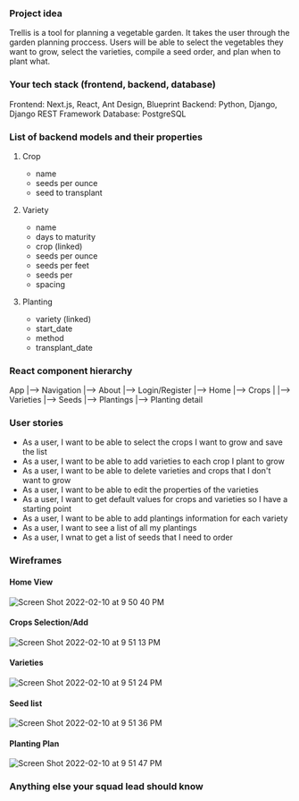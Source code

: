 ### Project idea 

Trellis is a tool for planning a vegetable garden. It takes the user through the garden planning proccess.
Users will be able to select the vegetables they want to grow, select the varieties, compile a seed order, and plan when to plant what.

### Your tech stack (frontend, backend, database)

Frontend: Next.js, React, Ant Design, Blueprint
Backend: Python, Django, Django REST Framework
Database: PostgreSQL

### List of backend models and their properties

1. Crop
    - name
    - seeds per ounce
    - seed to transplant

2. Variety
    - name
    - days to maturity
    - crop (linked)
    - seeds per ounce
    - seeds per feet
    - seeds per
    - spacing

3. Planting
    - variety (linked)
    - start_date
    - method
    - transplant_date

### React component hierarchy

App
 |--> Navigation
 |--> About
 |--> Login/Register
 |--> Home
        |--> Crops
        |      |--> Varieties
        |--> Seeds
        |--> Plantings
               |--> Planting detail

### User stories
- As a user, I want to be able to select the crops I want to grow and save the list
- As a user, I want to be able to add varieties to each crop I plant to grow
- As a user, I want to be able to delete varieties and crops that I don't want to grow
- As a user, I want to be able to edit the properties of the varieties
- As a user, I want to get default values for crops and varieties so I have a starting point
- As a user, I want to be able to add plantings information for each variety
- As a user, I want to see a list of all my plantings
- As a user, I wnat to get a list of seeds that I need to order

### Wireframes

#### Home View

![Screen Shot 2022-02-10 at 9 50 40 PM](https://user-images.githubusercontent.com/93807931/153530528-d21f1dcc-1160-4081-97ab-1bfc28ae9b17.png)


#### Crops Selection/Add

![Screen Shot 2022-02-10 at 9 51 13 PM](https://user-images.githubusercontent.com/93807931/153530548-52a07e0b-02dc-4e24-83f2-1bff4f8d7013.png)


#### Varieties 

![Screen Shot 2022-02-10 at 9 51 24 PM](https://user-images.githubusercontent.com/93807931/153530563-bb0b9b88-124f-46a6-9be9-f699d4b8446c.png)


#### Seed list

![Screen Shot 2022-02-10 at 9 51 36 PM](https://user-images.githubusercontent.com/93807931/153530578-c3c2ef3c-02b5-43aa-80c6-24d36ba707f3.png)


#### Planting Plan

![Screen Shot 2022-02-10 at 9 51 47 PM](https://user-images.githubusercontent.com/93807931/153530601-bd727565-7a07-45ef-b5f1-a35536081e3a.png)


### Anything else your squad lead should know
